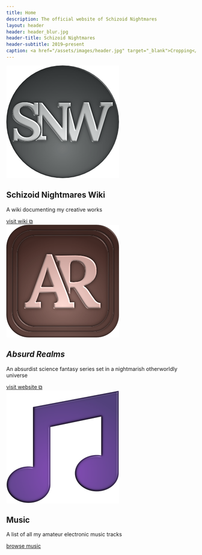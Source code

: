 ```yaml
---
title: Home
description: The official website of Schizoid Nightmares
layout: header
header: header_blur.jpg
header-title: Schizoid Nightmares
header-subtitle: 2019–present
caption: <a href="/assets/images/header.jpg" target="_blank">Cropping</a> of the cover for <i>Anthology I</i> — art by <a href="https://vladmomotart.tumblr.com/" target="_blank">Vlad Momot ⧉</a> as a paid commission
---
```


<div class="feature" markdown=0>
    <img src="/assets/images/snw_icon_small.png">
    <div>
        <h2>Schizoid Nightmares Wiki</h2>
        <p>A wiki documenting my creative works</p>
        <div><a href="https://schizoidnightmares.wiki/" target="_blank">visit wiki ⧉</a></div>
    </div>
</div>

<div class="feature" markdown=0>
    <img src="/assets/images/ar_icon_small.png">
    <div>
        <h2><i>Absurd Realms</i></h2>
        <p>An absurdist science fantasy series set in a nightmarish otherworldly universe</p>
        <div><a href="https://absurdrealms.com/" target="_blank">visit website ⧉</a></div>
    </div>
</div>

<div class="feature" markdown=0>
    <img src="/assets/images/note_small.png">
    <div>
        <h2>Music</h2>
        <p>A list of all my amateur electronic music tracks</p>
        <div><a href="/music/">browse music</a></div>
    </div>
</div>